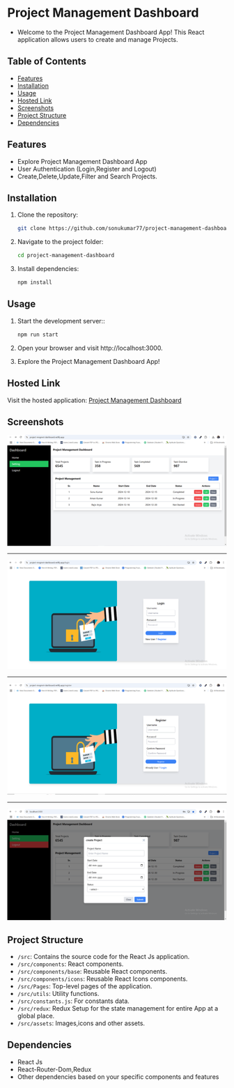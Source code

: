 # Project Management Dashboard

- Welcome to the Project Management Dashboard App! This React application allows users to create and manage Projects.

## Table of Contents

- [Features](#features)
- [Installation](#installation)
- [Usage](#usage)
- [Hosted Link](#hosted-link)
- [Screenshots](#screenshots)
- [Project Structure](#project-structure)
- [Dependencies](#dependencies)

## Features

- Explore Project Management Dashboard App
- User Authentication (Login,Register and Logout)
- Create,Delete,Update,Filter and Search Projects.

## Installation

1. Clone the repository:

   ```bash
   git clone https://github.com/sonukumar77/project-management-dashboard.git

   ```

2. Navigate to the project folder:

   ```bash
   cd project-management-dashboard

   ```

3. Install dependencies:

   ```bash
   npm install
   ```

## Usage

1. Start the development server::

   ```bash
   npm run start

   ```

2. Open your browser and visit http://localhost:3000.

3. Explore the Project Management Dashboard App!

## Hosted Link

Visit the hosted application: [Project Management Dashboard](https://project-mngmnt-dashboard.netlify.app/)

## Screenshots

![image](https://github.com/sonukumar77/project-management-dashboard/blob/main/src/assets/images/dash.png)

---

![image](https://github.com/sonukumar77/project-management-dashboard/blob/main/src/assets/images/login.png)

---

![image](https://github.com/sonukumar77/project-management-dashboard/blob/main/src/assets/images/register.png)

---

![image](https://github.com/sonukumar77/project-management-dashboard/blob/main/src/assets/images/add-project.png)

## Project Structure

- `/src`: Contains the source code for the React Js application.
- `/src/components`: React components.
- `/src/components/base`: Reusable React components.
- `/src/components/icons`: Reusable React Icons components.
- `/src/Pages`: Top-level pages of the application.
- `/src/utils`: Utility functions.
- `/src/constants.js`: For constants data.
- `/src/redux`: Redux Setup for the state management for entire App at a global place.
- `/src/assets`: Images,icons and other assets.

## Dependencies

- React Js
- React-Router-Dom,Redux
- Other dependencies based on your specific components and features
